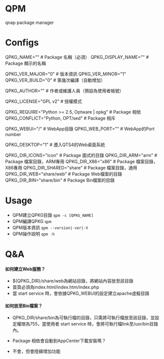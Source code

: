 QPM
===
qnap package manager

Configs
===
QPKG_NAME=""                                    # Package 名稱（必須）
QPKG_DISPLAY_NAME=""                            # Package 顯示的名稱

QPKG_VER_MAJOR="0"                              # 版本資訊
QPKG_VER_MINOR="1"
QPKG_VER_BUILD="0"                              # 第幾次編譯（自動增加）

QPKG_AUTHOR=""                                  # 作者或維護人員（預設為使用者帳號）

QPKG_LICENSE="GPL v2"                           # 授權模式

QPKG_REQUIRE="Python >= 2.5, Optware | opkg"   # Package 相依
QPKG_CONFLICT="Python, OPT/sed"                # Package 相斥

QPKG_WEBUI="/"                                 # WebApp目錄
QPKG_WEB_PORT=""                               # WebApp的Port number

QPKG_DESKTOP="1"                               # 遷入QTS4的Web桌面系統

QPKG_DIR_ICONS="icon"                          # Package 圖式的目錄
QPKG_DIR_ARM="arm"                             # Package 檔案目錄，ARM專用
QPKG_DIR_X86="x86"                             # Package 檔案目錄，X86專用
QPKG_DIR_SHARED="share"                        # Package 檔案目錄，通用
QPKG_DIR_WEB="share/web"                       # Package Web檔案的目錄
QPKG_DIR_BIN="share/bin"                       # Package Bin檔案的目錄

Usage
===
* QPM建立QPKG目錄 `qpm -c [QPKG_NAME]`
* QPM編譯QPKG `qpm`
* QPM版本資訊 `qpm --version|-ver|-V`
* QPM操作說明 `qpm -h`

Q&A
===
#### 如何建立Web服務？
- ${QPKG_DIR}/share/web為網站目錄，將網站內容放至該目錄
- 首頁必須為index.html/index.htm/index.php
- 當 start service 時，會依據QPKG_WEBUI的設定建立apache虛擬目錄
#### 如何放至Bin檔案？
- QPKG_DIR/share/bin為可執行檔的目錄，只需將可執行檔放至該目錄，並設定權限為755，當使用者 start service 時，會將可執行檔link至/usr/bin目錄內。
* Package 相依會自動到AppCenter下載安裝嗎？
- 不會，但會陸續增加功能
